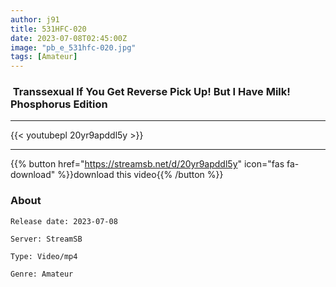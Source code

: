 ```yaml
---
author: j91
title: 531HFC-020
date: 2023-07-08T02:45:00Z
image: "pb_e_531hfc-020.jpg"
tags: [Amateur]
---
```


###  Transsexual If You Get Reverse Pick Up! But I Have Milk! Phosphorus Edition
___

{{< youtubepl 20yr9apddl5y >}}
___

{{% button href="https://streamsb.net/d/20yr9apddl5y" icon="fas fa-download" %}}download this video{{% /button %}}
### About

`Release date: 2023-07-08`

`Server: StreamSB`

`Type: Video/mp4`

`Genre:	Amateur`